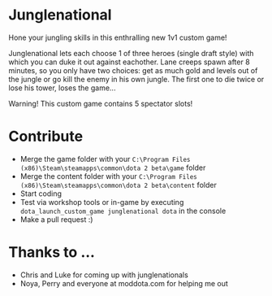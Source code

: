 # Junglenational

Hone your jungling skills in this enthralling new 1v1 custom game! 

Junglenational lets each choose 1 of three heroes (single draft style) with which you can duke it out against eachother. 
Lane creeps spawn after 8 minutes, so you only have two choices: 
get as much gold and levels out of the jungle or go kill the enemy in his own jungle. 
The first one to die twice or lose his tower, loses the game...

Warning! This custom game contains 5 spectator slots!

# Contribute
* Merge the game folder with your `C:\Program Files (x86)\Steam\steamapps\common\dota 2 beta\game` folder
* Merge the content folder with your `C:\Program Files (x86)\Steam\steamapps\common\dota 2 beta\content` folder
* Start coding
* Test via workshop tools or in-game by executing `dota_launch_custom_game junglenational dota` in the console
* Make a pull request :)

# Thanks to ...
* Chris and Luke for coming up with junglenationals
* Noya, Perry and everyone at moddota.com for helping me out
